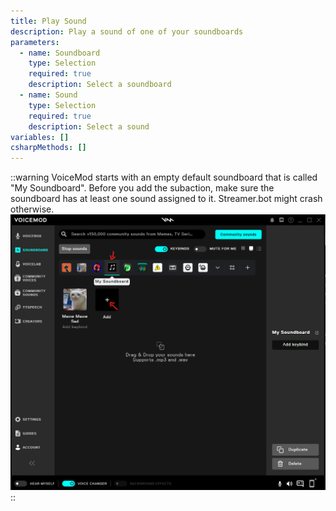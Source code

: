 ```yaml
---
title: Play Sound
description: Play a sound of one of your soundboards
parameters:
  - name: Soundboard
    type: Selection
    required: true
    description: Select a soundboard
  - name: Sound
    type: Selection
    required: true
    description: Select a sound
variables: []
csharpMethods: []
---
```


::warning
VoiceMod starts with an empty default soundboard that is called "My Soundboard". Before you add the subaction, make sure the soundboard has at least one sound assigned to it. Streamer.bot might crash otherwise.
![VoiceMod My Soundboard](assets/voice-soundboard-add.png)
::
